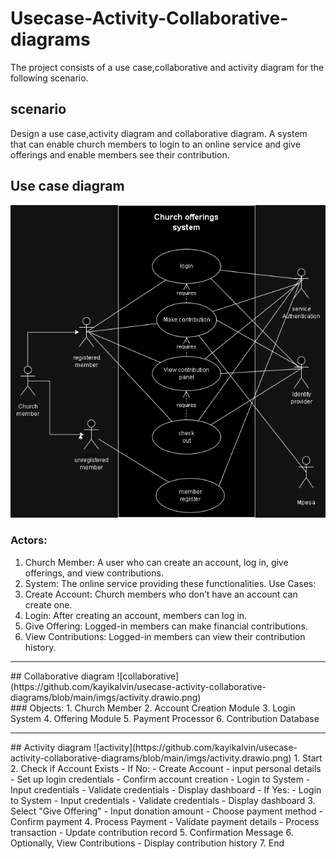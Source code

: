 # Usecase-Activity-Collaborative-diagrams
The project consists of a use case,collaborative and activity diagram for the following scenario.
## scenario
Design a use case,activity diagram and collaborative diagram.
A system that can enable church members to login to an online service and give offerings and enable members see their contribution.
## Use case diagram
![usecase](https://github.com/kayikalvin/usecase-activity-collaborative-diagrams/blob/main/imgs/use%20case.drawio.png)
<br>

### Actors:
1.	Church Member: A user who can create an account, log in, give offerings, and view contributions.
2.	System: The online service providing these functionalities.
Use Cases:
1.	Create Account: Church members who don’t have an account can create one.
2.	Login: After creating an account, members can log in.
3.	Give Offering: Logged-in members can make financial contributions.
4. 	View Contributions: Logged-in members can view their contribution history.
<hr>
## Collaborative diagram
![collaborative](https://github.com/kayikalvin/usecase-activity-collaborative-diagrams/blob/main/imgs/activity.drawio.png)
<br>
### Objects:
1.	Church Member
2.	Account Creation Module
3.	Login System
4.	Offering Module
5.	Payment Processor
6.	Contribution Database

<hr>
## Activity diagram
![activity](https://github.com/kayikalvin/usecase-activity-collaborative-diagrams/blob/main/imgs/activity.drawio.png)
1.	Start
2.	Check if Account Exists
	- If No:
		- Create Account
			- input personal details
			- Set up login credentials
			- Confirm account creation
		- Login to System
			- Input credentials
			- Validate credentials
			- Display dashboard
	- If Yes:
		- Login to System
			- Input credentials
			- Validate credentials
			- Display dashboard
3.	Select "Give Offering"
	-	Input donation amount
	-	Choose payment method
	-	Confirm payment
4.	Process Payment
	-	Validate payment details
	-	Process transaction
	-	Update contribution record
5.	Confirmation Message
6.	Optionally, View Contributions
	- Display contribution history
7.	End


